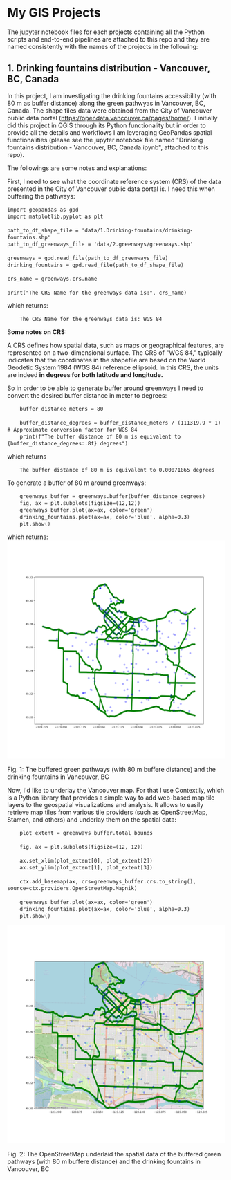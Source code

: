 
# My GIS Projects

The jupyter notebook files for each projects containing all the Python scripts and end-to-end pipelines are attached to this repo and they are named consistently with the names of the projects in the following:

## 1. Drinking fountains distribution - Vancouver, BC, Canada

In this project, I am investigating the drinking fountains accessibility (with 80 m as buffer distance) along the green pathwyas in Vancouver, BC, Canada. The shape files data were obtained from the City of Vancouver public data portal (https://opendata.vancouver.ca/pages/home/). I initially did this project in QGIS through its Python functionality but in order to provide all the details and workflows I am leveraging GeoPandas spatial functionalities (please see the jupyter notebook file named "Drinking fountains distribution - Vancouver, BC, Canada.ipynb", attached to this repo). 


The followings are some notes and explanations:

First, I need to see what the coordinate reference system (CRS) of the data presented in the City of Vancouver public data portal is. I need this when buffering the pathways:


    import geopandas as gpd
    import matplotlib.pyplot as plt

    path_to_df_shape_file = 'data/1.Drinking-fountains/drinking-fountains.shp'
    path_to_df_greenways_file = 'data/2.greenways/greenways.shp'

    greenways = gpd.read_file(path_to_df_greenways_file)
    drinking_fountains = gpd.read_file(path_to_df_shape_file)

    crs_name = greenways.crs.name

    print("The CRS Name for the greenways data is:", crs_name)

which returns:

        The CRS Name for the greenways data is: WGS 84

S**ome notes on CRS:**

A CRS defines how spatial data, such as maps or geographical features, are represented on a two-dimensional surface. The CRS of "WGS 84," typically indicates that the coordinates in the shapefile are based on the World Geodetic System 1984 (WGS 84) reference ellipsoid. In this CRS, the units are indeed **in degrees for both latitude and longitude.**

So in order to be able to generate buffer around
 greenways I need to convert the desired buffer distance in meter to degrees:

        buffer_distance_meters = 80

        buffer_distance_degrees = buffer_distance_meters / (111319.9 * 1)  # Approximate conversion factor for WGS 84
        print(f"The buffer distance of 80 m is equivalent to {buffer_distance_degrees:.8f} degrees")

which returns

        The buffer distance of 80 m is equivalent to 0.00071865 degrees

To generate a buffer of 80 m around greenways:

        greenways_buffer = greenways.buffer(buffer_distance_degrees)
        fig, ax = plt.subplots(figsize=(12,12))
        greenways_buffer.plot(ax=ax, color='green')
        drinking_fountains.plot(ax=ax, color='blue', alpha=0.3)
        plt.show()

which returns:
![!](https://raw.githubusercontent.com/DanialArab/Geospatial_Data_Science/main/My%20GIS%20Projects/plots/80_m_buffered_greenways_plus_df.png)

Fig. 1: The buffered green pathways (with 80 m buffere distance) and the drinking fountains in Vancouver, BC

Now, I'd like to underlay the Vancouver map. For that I use Contextily, which is a Python library that provides a simple way to add web-based map tile layers to the geospatial visualizations and analysis. It allows to easily retrieve map tiles from various tile providers (such as OpenStreetMap, Stamen, and others) and underlay them on the spatial data:

        plot_extent = greenways_buffer.total_bounds

        fig, ax = plt.subplots(figsize=(12, 12)) 

        ax.set_xlim(plot_extent[0], plot_extent[2])
        ax.set_ylim(plot_extent[1], plot_extent[3])

        ctx.add_basemap(ax, crs=greenways_buffer.crs.to_string(), source=ctx.providers.OpenStreetMap.Mapnik)

        greenways_buffer.plot(ax=ax, color='green')
        drinking_fountains.plot(ax=ax, color='blue', alpha=0.3)
        plt.show()


![](https://raw.githubusercontent.com/DanialArab/Geospatial_Data_Science/main/My%20GIS%20Projects/plots/80_m_buffered_greenways_plus_df_with_osm.png)

Fig. 2: The OpenStreetMap underlaid the spatial data of the buffered green pathways (with 80 m buffere distance) and the drinking fountains in Vancouver, BC



